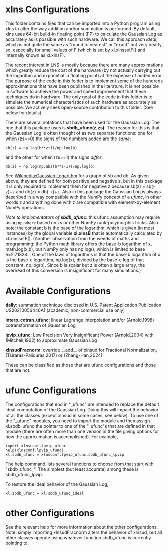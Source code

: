 # xlns Configurations

This folder contains files that can be imported into a Python program using xlns to alter the way addition and/or summation is performed.  By default,  xlns uses 64-bit build-in floating point (FP) to calculate the Gaussian Log as accurately as is possible with such hardware.  We call this approach _ideal_, which is not quite the same as "round to nearest" or "exact" but very nearly so, especially for small values of F (which is set by xl.xlnssetF() and internally known as xl.xlnsF).  

The recent interest in LNS is mostly because there are many approximations which greatly reduce the cost of the hardware (by not actually carrying out the logarithm and exponetial in floating point) at the expense of added error.  The purpose of the code in this folder is to implement some of the hundreds approximations that have been published in the literature.  It is not possible in software to acheive the power and speed improvement that these techniques do in hardware.  The only goal of the code in this folder is to simulate the numerical characteristics of such hardware as accurately as possible.  We actively seek open-source contribution to this folder. (See below for details)

There are several notations that have been used for the Gaussian Log.  The one that this package uses is __sbdb_ufunc(z,zs)__.  The reason for this is that the Gaussian Log is often thought of as two separate functions:  one for when (zs==0) the signs of the numbers added are the _same_:
```
sb(z) = np.log(b**z+1)/np.log(b)
```
and the other for when (zs==1) the signs _differ_:
```
db(z) = np.log(np.abs(b**z-1))/np.log(b)
```
See [Wikipedia:Gaussian Logarithm](https://en.wikipedia.org/wiki/Gaussian_logarithm) for a graph of sb and db. 
As given above, they are defined for both positive and negative z, but in this package it is only required to implement them for negative z because sb(z) = sb(-z)+z and db(z) = db(-z)+z. Also in this package the Gaussian Log is always described in a way compatible with the NumPy concept of a _ufunc_, in other words z and anything done with z are compatible with element-by-element NumPy operations.  

_Note to implementators of __sbdb_ufunc___: this ufunc assumption may require using ``np.where`` based on zs or other NumPy rank-polymorphic tricks.  Also note: the constant b is the base of the logarithm, which is given (in most instances) by the global variable __xl.xlnsB__ that is automatically calculated by xl.xlnssetF().  (Another observation from the weeds of maths and programming:  the Python math library offers the base-b logarithm of x, math.log(x,b), but NumPy only has np.log(), which is limited to base e=2.71828...  One of the laws of logarithms is that the base-b logarithm of x is the base-e logarithm, np.log(x), divided by the base-e log of that constant, np.log(b). Since b is scalar but z is often a large array, the overhead of this conversion is insignificant for many simulations.) 


# Available Configurations

__dally__: summation technique disclosed in U.S. Patent Application Publication US20210056446A1 (academic, non-commercial use only)

__interp_cotran_ufunc__: linear Lagrange interpolation and/or (Arnold,1998) cotransformation of Gaussian Log

__lpvip_ufunc__: Low Precision Very Insignificant Power (Arnold,2004) with (Mitchell,1962) to approximate Gaussian Log 

__xlnsudFracnorm__: override \_\_add\_\_ of xlnsud for Fractional Normalization, (Tsiraras-Paliouras,2017) or (Zhang-Han,2024) 

These can be classified as those that are ufunc configurations and those that are not.

# ufunc Configurations

The configurations that end in "_ufunc" are intended to replace the default ideal computation of the Gaussian Log.  Doing this will impact the behavior of all the classes (except xlnsud in some cases, see below).  To use one of the "_ufunc" modules, you need to import the module and then assign xl.sbdb_ufunc the pointer to one of the "_ufunc"s that are defined in that module (there are often more than one version in the file giving options for how the approximation is accomplished). For example,
```
import xlnsconf.lpvip_ufunc
help(xlnsconf.lpvip_ufunc)
xl.sbdb_ufunc = xlnsconf.lpvip_ufunc.sbdb_ufunc_lpvip
```
The help command lists several functions to choose from that start with "sbdb_ufunc_".  The simplest (but least accurate) among these is sbdb_ufunc_lpvip.

To restore the ideal behavior of the Gaussian Log,
```
xl.sbdb_ufunc = xl.sbdb_ufunc_ideal
```
# other Configurations

See the relevant help for more information about the other configurations.
Note: simply importing xlnsudFracnorm alters the behavior of xlnsud, but all other classes operate using whatever function sbdb_ufunc is currently pointing to.

